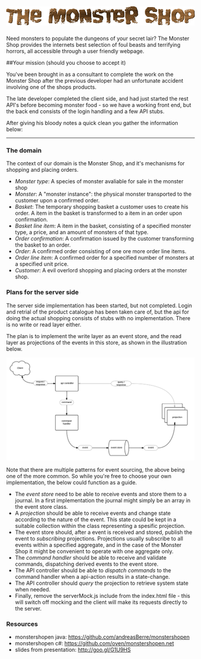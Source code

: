 ![Event Sourcing](src/main/webapp/img/logo.png "The Monster Shop")
================

Need monsters to populate the dungeons of your secret lair? The Monster Shop provides the internets best selection of foul beasts and terrifying horrors, all accessible through a user friendly webpage.

##Your mission (should you choose to accept it)

You've been brought in as a consultant to complete the work on the Monster Shop after the previous developer had an unfortunate accident involving one of the shops products.

The late developer completed the client side, and had just started the rest API's before becoming monster food - so we have a working front end, but the back end consists of the login handling and a few API stubs.

After giving his bloody notes a quick clean you gather the information below:


---------------------------------------


### The domain

The context of our domain is the Monster Shop, and it's mechanisms for shopping and placing orders.

* _Monster type_: A species of monster avaliable for sale in the monster shop
* _Monster_: A "monster instance": the physical monster transported to the customer upon a confirmed order.
* _Basket_: The temporary shopping basket a customer uses to create his order. A item in the basket is transformed to a item in an order upon confirmation.
* _Basket line item_: A item in the basket, consisting of a specified monster type, a price, and an amount of monsters of that type.
* _Order confirmation_: A confirmation issued by the customer transforming the basket to an order.
* _Order_: A confirmed order consisting of one ore more order line items.
* _Order line item_: A confirmed order for a specified number of monsters at a specified unit price.
* _Customer_: A evil overlord shopping and placing orders at the monster shop.


### Plans for the server side

The server side implementation has been started, but not completed. Login and retrial of the product catalogue has been taken care of, but the api for doing the actual shopping consists of stubs with no implementation. There is no write or read layer either.

The plan is to implement the write layer as an event store, and the read layer as projections of the events in this store, as shown in the illustration below.

![Event Sourcing](eventsourcing.png "Event Sourcing")

Note that there are multiple patterns for event sourcing, the above being one of the more common. So while you're free to choose your own implementation, the below could function as a guide.

* The _event store_ need to be able to receive events and store them to a journal. In a first implementation the journal might simply be an array in the event store class.
* A _projection_ should be able to receive events and change state according to the nature of the event. This state could be kept in a suitable collection within the class representing a spesific projection.
* The event store should, after a event is received and stored, publish the event to _subscribing_ projections. Projections usually subscribe to all events within a specified aggregate, and in the case of the Monster Shop it might be convenient to operate with one aggregate only.
* The _command handler_ should be able to receive and validate commands, dispatching derived events to the event store.
* The API controller should be able to _dispatch commands_ to the command handler when a api-action results in a state-change.
* The API controller should _query_ the projection to retrieve system state when needed.
* Finally, remove the serverMock.js include from the index.html file - this will switch off mocking and the client will make its requests directly to the server.

### Resources

* monstershopen java: https://github.com/andreasBerre/monstershopen
* monstershopen c#: https://github.com/oven/monstershopen.net
* slides from presentation: http://goo.gl/G1U9HS  
